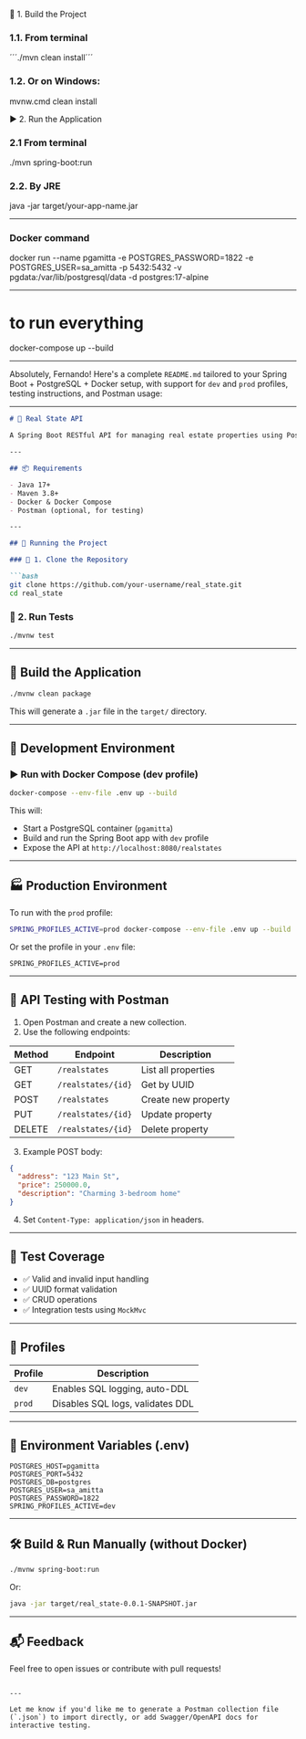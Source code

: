🚀 1. Build the Project
### 1.1. From terminal
´´´./mvn clean install´´´

### 1.2. Or on Windows:
mvnw.cmd clean install

▶️ 2. Run the Application

### 2.1 From terminal
./mvn spring-boot:run

### 2.2. By JRE
java -jar target/your-app-name.jar


---------
### Docker command 
docker run --name pgamitta -e POSTGRES_PASSWORD=1822 -e POSTGRES_USER=sa_amitta -p 5432:5432 -v pgdata:/var/lib/postgresql/data -d postgres:17-alpine

---
# to run everything
docker-compose up --build


---

Absolutely, Fernando! Here's a complete `README.md` tailored to your Spring Boot + PostgreSQL + Docker setup, with support for `dev` and `prod` profiles, testing instructions, and Postman usage:

---

```markdown
# 🏡 Real State API

A Spring Boot RESTful API for managing real estate properties using PostgreSQL, Docker, and UUID-based entities.

---

## 📦 Requirements

- Java 17+
- Maven 3.8+
- Docker & Docker Compose
- Postman (optional, for testing)

---

## 🚀 Running the Project

### 🔧 1. Clone the Repository

```bash
git clone https://github.com/your-username/real_state.git
cd real_state
```

### 🧪 2. Run Tests

```bash
./mvnw test
```

---

## 🧱 Build the Application

```bash
./mvnw clean package
```

This will generate a `.jar` file in the `target/` directory.

---

## 🌱 Development Environment

### ▶️ Run with Docker Compose (dev profile)

```bash
docker-compose --env-file .env up --build
```

This will:
- Start a PostgreSQL container (`pgamitta`)
- Build and run the Spring Boot app with `dev` profile
- Expose the API at `http://localhost:8080/realstates`

---

## 🏭 Production Environment

To run with the `prod` profile:

```bash
SPRING_PROFILES_ACTIVE=prod docker-compose --env-file .env up --build
```

Or set the profile in your `.env` file:

```env
SPRING_PROFILES_ACTIVE=prod
```

---

## 🧪 API Testing with Postman

1. Open Postman and create a new collection.
2. Use the following endpoints:

| Method | Endpoint                  | Description         |
|--------|---------------------------|---------------------|
| GET    | `/realstates`             | List all properties |
| GET    | `/realstates/{id}`        | Get by UUID         |
| POST   | `/realstates`             | Create new property |
| PUT    | `/realstates/{id}`        | Update property     |
| DELETE | `/realstates/{id}`        | Delete property     |

3. Example POST body:
```json
{
  "address": "123 Main St",
  "price": 250000.0,
  "description": "Charming 3-bedroom home"
}
```

4. Set `Content-Type: application/json` in headers.

---

## 🧪 Test Coverage

- ✅ Valid and invalid input handling
- ✅ UUID format validation
- ✅ CRUD operations
- ✅ Integration tests using `MockMvc`

---

## 📁 Profiles

| Profile | Description                     |
|---------|---------------------------------|
| `dev`   | Enables SQL logging, auto-DDL   |
| `prod`  | Disables SQL logs, validates DDL|

---

## 🧩 Environment Variables (.env)

```env
POSTGRES_HOST=pgamitta
POSTGRES_PORT=5432
POSTGRES_DB=postgres
POSTGRES_USER=sa_amitta
POSTGRES_PASSWORD=1822
SPRING_PROFILES_ACTIVE=dev
```

---

## 🛠️ Build & Run Manually (without Docker)

```bash
./mvnw spring-boot:run
```

Or:

```bash
java -jar target/real_state-0.0.1-SNAPSHOT.jar
```

---

## 📬 Feedback

Feel free to open issues or contribute with pull requests!

```

---

Let me know if you'd like me to generate a Postman collection file (`.json`) to import directly, or add Swagger/OpenAPI docs for interactive testing.

